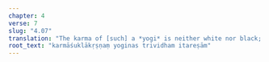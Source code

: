 ```yaml
---
chapter: 4
verse: 7
slug: "4.07"
translation: "The karma of [such] a *yogi* is neither white nor black; [but] for others is threefold,"
root_text: "karmāśuklākṛṣṇaṃ yoginas trividham itareṣām"
---
```


